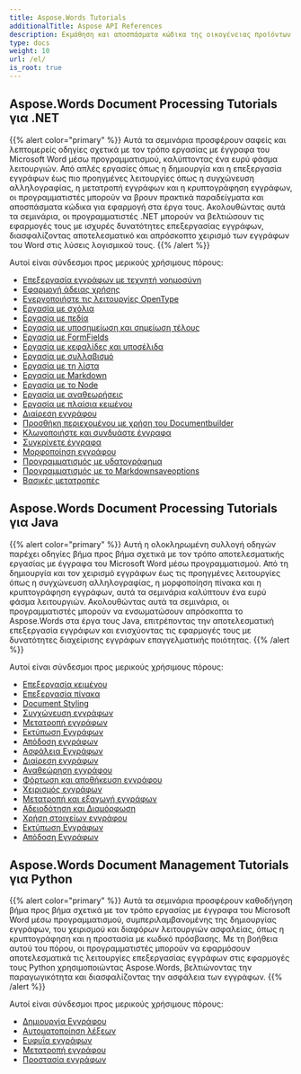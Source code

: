 ```yaml
---
title: Aspose.Words Tutorials
additionalTitle: Aspose API References
description: Εκμάθηση και αποσπάσματα κώδικα της οικογένειας προϊόντων Aspose.Words. Περιλαμβάνει βασικά και εκ των προτέρων σεμινάρια χρήσης του Aspose.Words.
type: docs
weight: 10
url: /el/
is_root: true
---
```


## Aspose.Words Document Processing Tutorials για .NET
{{% alert color="primary" %}}
Αυτά τα σεμινάρια προσφέρουν σαφείς και λεπτομερείς οδηγίες σχετικά με τον τρόπο εργασίας με έγγραφα του Microsoft Word μέσω προγραμματισμού, καλύπτοντας ένα ευρύ φάσμα λειτουργιών. Από απλές εργασίες όπως η δημιουργία και η επεξεργασία εγγράφων έως πιο προηγμένες λειτουργίες όπως η συγχώνευση αλληλογραφίας, η μετατροπή εγγράφων και η κρυπτογράφηση εγγράφων, οι προγραμματιστές μπορούν να βρουν πρακτικά παραδείγματα και αποσπάσματα κώδικα για εφαρμογή στα έργα τους. Ακολουθώντας αυτά τα σεμινάρια, οι προγραμματιστές .NET μπορούν να βελτιώσουν τις εφαρμογές τους με ισχυρές δυνατότητες επεξεργασίας εγγράφων, διασφαλίζοντας αποτελεσματικό και απρόσκοπτο χειρισμό των εγγράφων του Word στις λύσεις λογισμικού τους. 
{{% /alert %}}

Αυτοί είναι σύνδεσμοι προς μερικούς χρήσιμους πόρους:
- [Επεξεργασία εγγράφων με τεχνητή νοημοσύνη](./net/ai-powered-document-processing/)
- [Εφαρμογή άδειας χρήσης](./net/apply-license/)   
- [Ενεργοποιήστε τις λειτουργίες OpenType](./net/enable-opentype-features/)   
- [Εργασία με σχόλια](./net/working-with-comments/)   
- [Εργασία με πεδία](./net/working-with-fields/)   
- [Εργασία με υποσημείωση και σημείωση τέλους](./net/working-with-footnote-and-endnote/)   
- [Εργασία με FormFields](./net/working-with-formfields/)   
- [Εργασία με κεφαλίδες και υποσέλιδα](./net/working-with-headers-and-footers/)   
- [Εργασία με συλλαβισμό](./net/working-with-hyphenation/)   
- [Εργασία με τη λίστα](./net/working-with-list/)   
- [Εργασία με Markdown](./net/working-with-markdown/)   
- [Εργασία με το Node](./net/working-with-node/)   
- [Εργασία με αναθεωρήσεις](./net/working-with-revisions/)   
- [Εργασία με πλαίσια κειμένου](./net/working-with-textboxes/)   
- [Διαίρεση εγγράφου](./net/split-document/)   
- [Προσθήκη περιεχομένου με χρήση του Documentbuilder](./net/add-content-using-documentbuilder/)
- [Κλωνοποιήστε και συνδυάστε έγγραφα](./net/clone-and-combine-documents/) 
- [Συγκρίνετε έγγραφα](./net/compare-documents/) 
- [Μορφοποίηση εγγράφου](./net/document-formatting/)      
- [Προγραμματισμός με υδατογράφημα](./net/programming-with-watermark/)    
- [Προγραμματισμός με το Markdownsaveoptions](./net/programming-with-markdownsaveoptions/)   
- [Βασικές μετατροπές](./net/basic-conversions/)   

## Aspose.Words Document Processing Tutorials για Java
{{% alert color="primary" %}}
Αυτή η ολοκληρωμένη συλλογή οδηγών παρέχει οδηγίες βήμα προς βήμα σχετικά με τον τρόπο αποτελεσματικής εργασίας με έγγραφα του Microsoft Word μέσω προγραμματισμού. Από τη δημιουργία και τον χειρισμό εγγράφων έως τις προηγμένες λειτουργίες όπως η συγχώνευση αλληλογραφίας, η μορφοποίηση πίνακα και η κρυπτογράφηση εγγράφων, αυτά τα σεμινάρια καλύπτουν ένα ευρύ φάσμα λειτουργιών. Ακολουθώντας αυτά τα σεμινάρια, οι προγραμματιστές μπορούν να ενσωματώσουν απρόσκοπτα το Aspose.Words στα έργα τους Java, επιτρέποντας την αποτελεσματική επεξεργασία εγγράφων και ενισχύοντας τις εφαρμογές τους με δυνατότητες διαχείρισης εγγράφων επαγγελματικής ποιότητας. 
{{% /alert %}}

Αυτοί είναι σύνδεσμοι προς μερικούς χρήσιμους πόρους:
- [Επεξεργασία κειμένου](./java/word-processing/)  
- [Επεξεργασία πίνακα](./java/table-processing/)
- [Document Styling](./java/document-styling/)
- [Συγχώνευση εγγράφων](./java/document-merging/)
- [Μετατροπή εγγράφων](./java/document-converting/)
- [Εκτύπωση Εγγράφων](./java/document-printing/)
- [Απόδοση εγγράφων](./java/document-rendering/)
- [Ασφάλεια Εγγράφων](./java/document-security/)
- [Διαίρεση εγγράφων](./java/document-splitting/)
- [Αναθεώρηση εγγράφου](./java/document-revision/)
- [Φόρτωση και αποθήκευση εγγράφου](./java/document-loading-and-saving/)
- [Χειρισμός εγγράφων](./java/document-manipulation/)
- [Μετατροπή και εξαγωγή εγγράφων](./java/document-conversion-and-export/)
- [Αδειοδότηση και Διαμόρφωση](./java/licensing-and-configuration/)
- [Χρήση στοιχείων εγγράφου](./java/using-document-elements/)
- [Εκτύπωση Εγγράφων](./java/printing-documents/)
- [Απόδοση Εγγράφων](./java/rendering-documents/)

## Aspose.Words Document Management Tutorials για Python
{{% alert color="primary" %}}
Αυτά τα σεμινάρια προσφέρουν καθοδήγηση βήμα προς βήμα σχετικά με τον τρόπο εργασίας με έγγραφα του Microsoft Word μέσω προγραμματισμού, συμπεριλαμβανομένης της δημιουργίας εγγράφων, του χειρισμού και διαφόρων λειτουργιών ασφαλείας, όπως η κρυπτογράφηση και η προστασία με κωδικό πρόσβασης. Με τη βοήθεια αυτού του πόρου, οι προγραμματιστές μπορούν να εφαρμόσουν αποτελεσματικά τις λειτουργίες επεξεργασίας εγγράφων στις εφαρμογές τους Python χρησιμοποιώντας Aspose.Words, βελτιώνοντας την παραγωγικότητα και διασφαλίζοντας την ασφάλεια των εγγράφων. 
{{% /alert %}}

Αυτοί είναι σύνδεσμοι προς μερικούς χρήσιμους πόρους:
- [Δημιουργία Εγγράφου](./python-net/document-creation/)  
- [Αυτοματοποίηση λέξεων](./python-net/word-automation/)
- [Ευφυΐα εγγράφων](./python-net/document-intelligence/)
- [Μετατροπή εγγράφου](./python-net/document-conversion/)
- [Προστασία εγγράφων](./python-net/document-protection/)